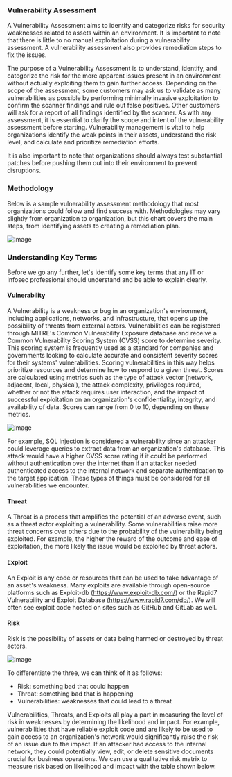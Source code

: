 ### Vulnerability Assessment

A Vulnerability Assessment aims to identify and categorize risks for security weaknesses related to assets within an environment. It is important to note that there is little to no manual exploitation during a vulnerability assessment. A vulnerability assessment also provides remediation steps to fix the issues.

The purpose of a Vulnerability Assessment is to understand, identify, and categorize the risk for the more apparent issues present in an environment without actually exploiting them to gain further access. Depending on the scope of the assessment, some customers may ask us to validate as many vulnerabilities as possible by performing minimally invasive exploitation to confirm the scanner findings and rule out false positives. Other customers will ask for a report of all findings identified by the scanner. As with any assessment, it is essential to clarify the scope and intent of the vulnerability assessment before starting. Vulnerability management is vital to help organizations identify the weak points in their assets, understand the risk level, and calculate and prioritize remediation efforts.

It is also important to note that organizations should always test substantial patches before pushing them out into their environment to prevent disruptions.

### Methodology

Below is a sample vulnerability assessment methodology that most organizations could follow and find success with. Methodologies may vary slightly from organization to organization, but this chart covers the main steps, from identifying assets to creating a remediation plan.

![image](https://github.com/tHeStRyNg/SecureSphereLabs/assets/118682909/f06fd1b2-a38f-40d5-800c-eb77ef4a30b0)

### Understanding Key Terms
Before we go any further, let's identify some key terms that any IT or Infosec professional should understand and be able to explain clearly.

#### Vulnerability
A Vulnerability is a weakness or bug in an organization's environment, including applications, networks, and infrastructure, that opens up the possibility of threats from external actors. Vulnerabilities can be registered through MITRE's Common Vulnerability Exposure database and receive a Common Vulnerability Scoring System (CVSS) score to determine severity. This scoring system is frequently used as a standard for companies and governments looking to calculate accurate and consistent severity scores for their systems' vulnerabilities. Scoring vulnerabilities in this way helps prioritize resources and determine how to respond to a given threat. Scores are calculated using metrics such as the type of attack vector (network, adjacent, local, physical), the attack complexity, privileges required, whether or not the attack requires user interaction, and the impact of successful exploitation on an organization's confidentiality, integrity, and availability of data. Scores can range from 0 to 10, depending on these metrics.

![image](https://github.com/tHeStRyNg/SecureSphereLabs/assets/118682909/9f5f60e4-273c-4dfd-9828-ff6df0d894b5)

For example, SQL injection is considered a vulnerability since an attacker could leverage queries to extract data from an organization's database. This attack would have a higher CVSS score rating if it could be performed without authentication over the internet than if an attacker needed authenticated access to the internal network and separate authentication to the target application. These types of things must be considered for all vulnerabilities we encounter.

#### Threat
A Threat is a process that amplifies the potential of an adverse event, such as a threat actor exploiting a vulnerability. Some vulnerabilities raise more threat concerns over others due to the probability of the vulnerability being exploited. For example, the higher the reward of the outcome and ease of exploitation, the more likely the issue would be exploited by threat actors.

#### Exploit
An Exploit is any code or resources that can be used to take advantage of an asset's weakness. Many exploits are available through open-source platforms such as Exploit-db (https://www.exploit-db.com/) or the Rapid7 Vulnerability and Exploit Database (https://www.rapid7.com/db/). We will often see exploit code hosted on sites such as GitHub and GitLab as well.

#### Risk
Risk is the possibility of assets or data being harmed or destroyed by threat actors.

![image](https://github.com/tHeStRyNg/SecureSphereLabs/assets/118682909/1192e02c-9411-4eb1-8c35-2f5698942fd2)

To differentiate the three, we can think of it as follows:

* Risk: something bad that could happen
* Threat: something bad that is happening
* Vulnerabilities: weaknesses that could lead to a threat

Vulnerabilities, Threats, and Exploits all play a part in measuring the level of risk in weaknesses by determining the likelihood and impact. For example, vulnerabilities that have reliable exploit code and are likely to be used to gain access to an organization's network would significantly raise the risk of an issue due to the impact. If an attacker had access to the internal network, they could potentially view, edit, or delete sensitive documents crucial for business operations. We can use a qualitative risk matrix to measure risk based on likelihood and impact with the table shown below.


